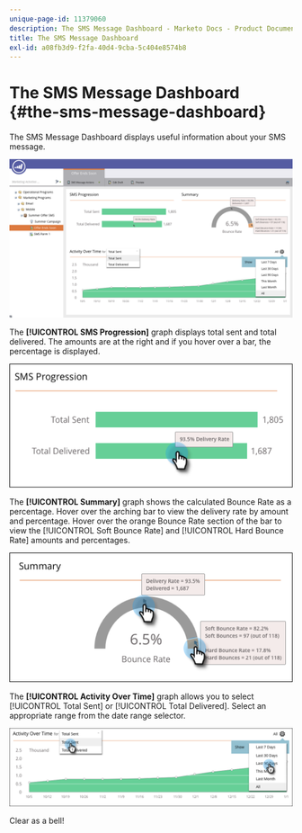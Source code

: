 ```yaml
---
unique-page-id: 11379060
description: The SMS Message Dashboard - Marketo Docs - Product Documentation
title: The SMS Message Dashboard
exl-id: a08fb3d9-f2fa-40d4-9cba-5c404e8574b8
---
```

# The SMS Message Dashboard {#the-sms-message-dashboard}

The SMS Message Dashboard displays useful information about your SMS message.

![](assets/converted-dashboard-image.png)

The **[!UICONTROL SMS Progression]** graph displays total sent and total delivered. The amounts are at the right and if you hover over a bar, the percentage is displayed.

![](assets/sms-progression-hand-border.png)

The **[!UICONTROL Summary]** graph shows the calculated Bounce Rate as a percentage. Hover over the arching bar to view the delivery rate by amount and percentage. Hover over the orange Bounce Rate section of the bar to view the [!UICONTROL Soft Bounce Rate] and [!UICONTROL Hard Bounce Rate] amounts and percentages.

![](assets/hover-over-summary-hands-thin-border.png)

The **[!UICONTROL Activity Over Time]** graph allows you to select [!UICONTROL Total Sent] or [!UICONTROL Total Delivered]. Select an appropriate range from the date range selector.

![](assets/activity-over-time-hands.png)

Clear as a bell!
